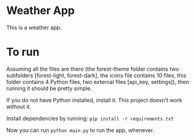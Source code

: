 # Weather App
This is a weather app.

# To run
Assuming all the files are there (the forest-theme folder contains two subfolders [forest-light, forest-dark], the icons file contains 10 files, this folder contains 4 Python files, two external files [api_key, settings]), then running it should be pretty simple.

If you do not have Python installed, install it. This project doesn't work without it.

Install dependencies by running: `pip install -r requirements.txt`

Now you can run `python main.py` to run the app, whenever.
